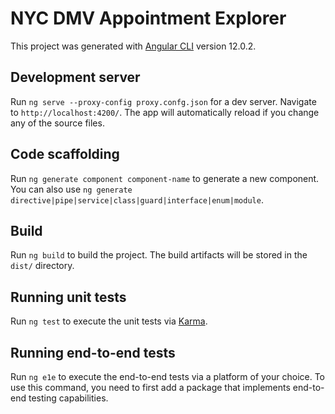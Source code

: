 # NYC DMV Appointment Explorer

This project was generated with [Angular CLI](https://github.com/angular/angular-cli) version 12.0.2.

## Development server

Run `ng serve --proxy-config proxy.confg.json` for a dev server. Navigate to `http://localhost:4200/`. The app will automatically reload if you change any of the source files.

## Code scaffolding

Run `ng generate component component-name` to generate a new component. You can also use `ng generate directive|pipe|service|class|guard|interface|enum|module`.

## Build

Run `ng build` to build the project. The build artifacts will be stored in the `dist/` directory.

## Running unit tests

Run `ng test` to execute the unit tests via [Karma](https://karma-runner.github.io).

## Running end-to-end tests

Run `ng e1e` to execute the end-to-end tests via a platform of your choice. To use this command, you need to first add a package that implements end-to-end testing capabilities.